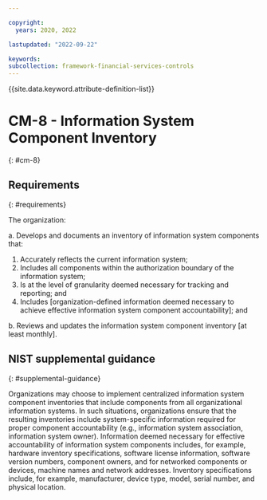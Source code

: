 ```yaml
---

copyright:
  years: 2020, 2022

lastupdated: "2022-09-22"

keywords: 
subcollection: framework-financial-services-controls
---
```


{{site.data.keyword.attribute-definition-list}}

# CM-8 - Information System Component Inventory
{: #cm-8}

## Requirements
{: #requirements}

The organization:

a. Develops and documents an inventory of information system components that:

1. Accurately reflects the current information system;
2. Includes all components within the authorization boundary of the information system;
3. Is at the level of granularity deemed necessary for tracking and reporting; and
4. Includes [organization-defined information deemed necessary to achieve effective information system component accountability]; and

b. Reviews and updates the information system component inventory [at least monthly].

## NIST supplemental guidance
{: #supplemental-guidance}

Organizations may choose to implement centralized information system component inventories that include components from all organizational information systems. In such situations, organizations ensure that the resulting inventories include system-specific information required for proper component accountability (e.g., information system association, information system owner). Information deemed necessary for effective accountability of information system components includes, for example, hardware inventory specifications, software license information, software version numbers, component owners, and for networked components or devices, machine names and network addresses. Inventory specifications include, for example, manufacturer, device type, model, serial number, and physical location.

